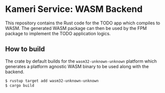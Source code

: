 # Kameri Service: WASM Backend

This repository contains the Rust code for the TODO app which compiles to WASM.
The generated WASM package can then be used by the FPM package to implement the
TODO application logics.

## How to build

The crate by default builds for the `wasm32-unknown-unknown` platform which 
generates a platform agnostic WASM binary to be used along with the backend.

```sh
$ rustup target add wasm32-unknown-unknown
$ cargo build
```

